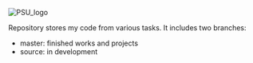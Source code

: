 ![PSU_logo](https://www.psu.by/images/psu-logo.png)

Repository stores my code from various tasks.
It includes two branches:
- master: finished works and projects
- source: in development
